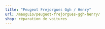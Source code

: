 ```yaml
---
title: "Peugeot Frejorgues Ggh / Henry"
url: /mauguio/peugeot-frejorgues-ggh-henry/
shop: réparation de voitures
---
```

